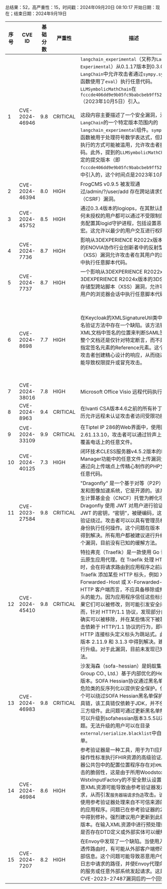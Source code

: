 总结果：52，高严重性：15，时间戳：2024年09月20日 08:10:17
开始日期：现在；结束日期：2024年9月19日

| 序号 | CVE ID | 基础分数 | 严重性 | 描述 | 参考资料 |
|-----|--------|------------|----------|-------------|------------|
| 1 | CVE-2024-46946 | 9.8  | CRITICAL | `langchain_experimental`（又称为`LangChain Experimental`）从0.1.17版本到0.3.0版本，在`LangChain`中允许攻击者通过`sympy.sympify`（该函数使用了`eval`）执行任意代码。`LLMSymbolicMathChain`在`fcccde406dd9e9b05fc9babcbeb9ff527b0ec0c6`（2023年10月5日）引入。<br><br>这段内容主要描述了一个安全漏洞，涉及`LangChain`的一个特定版本范围内的`langchain_experimental`组件。`sympy.sympify`函数被用于处理符号数学表达式，但其通过`eval`执行的方式可能被滥用，允许攻击者执行任意代码。此外，提到的`LLMSymbolicMathChain`是在特定的提交版本（即`fcccde406dd9e9b05fc9babcbeb9ff527b0ec0c6`）中引入的，这个时间点是2023年10月5日。 | [1]https://cwe.mitre.org/data/definitions/95.html<br>[2]https://docs.sympy.org/latest/modules/codegen.html<br>[3]https://gist.github.com/12end/68c0c58d2564ef4141bccd4651480820#file-cve-2024-46946-txt<br>[4]https://github.com/langchain-ai/langchain/releases/tag/langchain-experimental%3D%3D0.3.0 |
| 2 | CVE-2024-46394 | 8.0  | HIGH | FrogCMS v0.9.5 被发现通过/admin/?/user/add 存在跨站请求伪造（CSRF）漏洞。 | [1]https://github.com/fffccx1/cms/tree/main/14/readme.md |
| 3 | CVE-2024-45752 | 8.5  | HIGH | 通过0.3.4版本的logiops，在其默认配置下，任何未授权的用户都可以通过不受限制的D-Bus服务配置其logid守护进程，包括设置恶意的键盘宏。这允许以最少的用户交互进行权限提升。 | [1]https://bugzilla.suse.com/show_bug.cgi?id=1226598<br>[2]https://github.com/PixlOne/logiops/releases |
| 4 | CVE-2024-7736 | 8.7  | HIGH | 影响从3DEXPERIENCE R2022x版本到R2024x的ENOVIA协作行业创新者中的反射型跨站脚本（XSS）漏洞允许攻击者在其用户的浏览器会话中执行任意脚本代码。 | [1]https://www.3ds.com/vulnerability/advisories |
| 5 | CVE-2024-7737 | 8.7  | HIGH | 一个影响从3DEXPERIENCE R2022x到3DEXPERIENCE R2024x版本的3DSwym中的存储型跨站脚本（XSS）漏洞，允许攻击者在其用户的浏览器会话中执行任意脚本代码。 | [1]https://www.3ds.com/vulnerability/advisories |
| 6 | CVE-2024-8698 | 7.7  | HIGH | 在Keycloak的XMLSignatureUtil类中的SAML签名验证方法中存在一个缺陷。该方法错误地根据XML文档中签名的位置来判断SAML签名是针对整个文档还是仅针对特定断言，而不是根据用于指定签名元素的Reference元素。这个缺陷允许攻击者创建精心设计的响应，从而绕过验证，可能导致权限提升或冒充攻击。 | [1]https://access.redhat.com/errata/RHSA-2024:6878<br>[2]https://access.redhat.com/errata/RHSA-2024:6879<br>[3]https://access.redhat.com/errata/RHSA-2024:6880<br>[4]https://access.redhat.com/errata/RHSA-2024:6882<br>[5]https://access.redhat.com/errata/RHSA-2024:6886<br>[6]https://access.redhat.com/errata/RHSA-2024:6887<br>[7]https://access.redhat.com/errata/RHSA-2024:6888<br>[8]https://access.redhat.com/errata/RHSA-2024:6889<br>[9]https://access.redhat.com/errata/RHSA-2024:6890<br>[10]https://access.redhat.com/security/cve/CVE-2024-8698<br>[11]https://bugzilla.redhat.com/show_bug.cgi?id=2311641<br>[12]https://github.com/keycloak/keycloak/blob/main/saml-core/src/main/java/org/keycloak/saml/processing/core/util/XMLSignatureUtil.java#L415 |
| 7 | CVE-2024-38016 | 7.8  | HIGH | Microsoft Office Visio 远程代码执行漏洞 | [1]https://msrc.microsoft.com/update-guide/vulnerability/CVE-2024-38016 |
| 8 | CVE-2024-8963 | 9.4  | CRITICAL | 在Ivanti CSA版本4.6之前的所有补丁中，路径遍历允许远程未认证攻击者访问受限功能。 | [1]https://forums.ivanti.com/s/article/Security-Advisory-Ivanti-CSA-4-6-Cloud-Services-Appliance-CVE-2024-8963 |
| 9 | CVE-2024-33109 | 9.9  | CRITICAL | 在Tiptel IP 286的Web界面中，使用固件版本2.61.13.10，攻击者可以通过铃声上传功能随意覆盖电话上的任意文件。 | [1]http://tiptel.com<br>[2]https://www.bdosecurity.de/en-gb/advisories/cve-2024-33109 |
| 10 | CVE-2024-40125 | 7.3  | HIGH | 闭环技术CLESS服务器v4.5.2版本的Media Manager功能中的任意文件上传漏洞允许攻击者通过向上传端点上传精心制作的PHP文件来执行任意代码。 | [1]https://github.com/brendontkl/My-CVEs/tree/main/CVE-2024-40125<br>[2]https://www.closed-loop.biz/ |
| 11 | CVE-2023-27584 | 9.8  | CRITICAL | "Dragonfly" 是一个基于对等（P2P）的文件分发和图像加速系统，它是开源的。该系统由云原生计算基金会（CNCF）托管为孵化项目级别。Dragonfly 使用 JWT 对用户进行验证。然而，JWT 的密钥，“密钥”，被硬编码，这导致了身份验证绕过。攻击者可以以具有管理员权限的用户身份执行任何操作。这个问题在版本 2.0.9 中已得到解决。所有用户都被建议进行升级。对于这个漏洞，目前没有已知的缓解方法。 | [1]https://github.com/dragonflyoss/Dragonfly2/releases/tag/v2.0.9<br>[2]https://github.com/dragonflyoss/Dragonfly2/security/advisories/GHSA-hpc8-7wpm-889w |
| 12 | CVE-2024-45410 | 9.8  | CRITICAL | 特拉弗克（Traefik）是一款使用 Go 语言编写的云原生应用代理。在 Traefik 处理 HTTP 请求时，会在将请求路由到应用程序之前通过 Traefik 添加某些 HTTP 标头，例如 X-Forwarded-Host 或 X-Forwarded-Port。对于 HTTP 客户端而言，不应具备移除或修改这些标头的能力。因为应用程序信任这些标头的值，如果它们可以被修改，则可能引发安全问题。然而，针对 HTTP/1.1 协议，发现部分自定义标头确实可以被移除，并在某些情况下被篡改。该攻击依赖于 HTTP/1.1 协议的行为，即可以通过 HTTP 连接标头定义标头为跳站式。此问题已在版本 2.11.9 和 3.1.3 中得到解决。建议用户进行升级。对于此漏洞，目前未发现已知的缓解方法。 | [1]https://github.com/traefik/traefik/releases/tag/v2.11.9<br>[2]https://github.com/traefik/traefik/releases/tag/v3.1.3<br>[3]https://github.com/traefik/traefik/security/advisories/GHSA-62c8-mh53-4cqv |
| 13 | CVE-2024-46983 | 9.8  | CRITICAL | 沙发海森（sofa-hessian）是蚂蚁集团（Ant Group CO., Ltd.）基于内部优化的Hessian3/4版本。SOFA Hessian协议通过黑名单机制限制危险类的反序列化以提供安全保护。但是存在一个可以绕过SOFA Hessian黑名单保护机制的工具链，该工具链仅依赖于JDK，并不依赖任何第三方组件。此问题可通过更新黑名单解决，用户可以升级到sofahessian版本3.5.5以避免此问题。无法升级的用户可以在目录`external/serialize.blacklist`中自行维护黑名单。 | [1]https://github.com/sofastack/sofa-hessian/security/advisories/GHSA-c459-2m73-67hj |
| 14 | CVE-2024-46984 | 8.6  | HIGH | 参考验证器是一种工具，用于为TI应用程序和互操作性标准执行FHIR资源的高级验证。参考验证器公共包中的配置位置程序存在对`XML外部实体`攻击的脆弱性，这是由于所用Woodstox WstxInputFactory的不安全默认设置导致的。恶意XML资源可能导致由参考验证器发起的网络请求，从而引发`服务器端请求伪造`攻击。该漏洞影响使用参考验证器处理来自不可信来源的XML资源的应用程序。问题已在参考验证器的2.5.1版本中得到修补。强烈建议用户更新到此版本或更晚版本。在输入XML资源中进行预处理或手动分析是否存在DTD定义或外部实体可以缓解该问题。 | [1]https://cheatsheetseries.owasp.org/cheatsheets/XML_External_Entity_Prevention_Cheat_Sheet.html#transformerfactory<br>[2]https://github.com/gematik/app-referencevalidator/releases/tag/2.5.1<br>[3]https://github.com/gematik/app-referencevalidator/security/advisories/GHSA-68j8-fp38-p48q<br>[4]https://owasp.org/www-community/attacks/Server_Side_Request_Forgery<br>[5]https://owasp.org/www-project-top-ten/2017/A4_2017-XML_External_Entities_XXE |
| 15 | CVE-2024-7207 | 8.2  | HIGH | 在Envoy中发现了一个缺陷。当使用入站网关的透传路由时，有可能从外部客户端修改或操纵头部信息。这个问题可能导致恶意用户伪造Envoy日志中请求的路径，并使Envoy代理向仅限内部的服务或任意外部系统发起请求。这是修复CVE-2023-27487漏洞后的一个回归问题。 | [1]https://access.redhat.com/security/cve/CVE-2024-7207<br>[2]https://bugzilla.redhat.com/show_bug.cgi?id=2300352<br>[3]https://github.com/envoyproxy/envoy/security/advisories/GHSA-ffhv-fvxq-r6mf |
